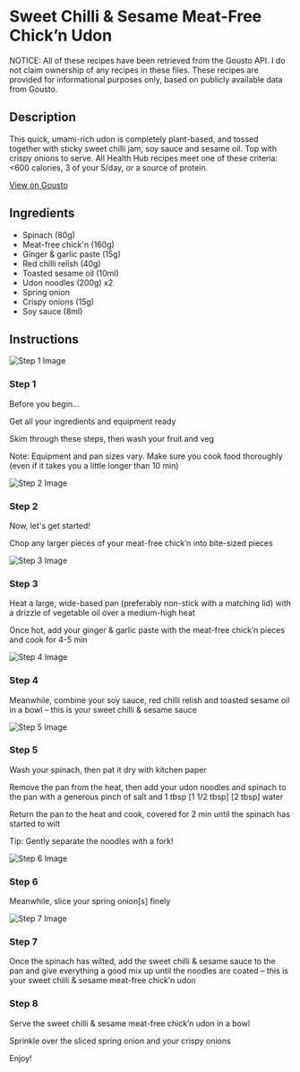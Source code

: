 # Sweet Chilli & Sesame Meat-Free Chick’n Udon

NOTICE: All of these recipes have been retrieved from the Gousto API. I do not claim ownership of any recipes in these files. These recipes are provided for informational purposes only, based on publicly available data from Gousto.

## Description

This quick, umami-rich udon is completely plant-based, and tossed together with sticky sweet chilli jam, soy sauce and sesame oil. Top with crispy onions to serve. All Health Hub recipes meet one of these criteria: <600 calories, 3 of your 5/day, or a source of protein.


[View on Gousto](https://www.gousto.co.uk/recipes/cookbook/sweet-chilli-sesame-meat-free-chicken-udon)

## Ingredients

- Spinach (80g)
- Meat-free chick'n (160g)
- Ginger & garlic paste (15g)
- Red chilli relish (40g)
- Toasted sesame oil (10ml)
- Udon noodles (200g) x2
- Spring onion
- Crispy onions (15g)
- Soy sauce (8ml)

## Instructions

![Step 1 Image](https://production-media.gousto.co.uk/cms/recipe-step-image/Admin10mm-Step-1-1611577560276-x200.jpg)

### Step 1

Before you begin...

Get all your ingredients and equipment ready

Skim through these steps, then wash your fruit and veg

Note: Equipment and pan sizes vary. Make sure you cook food thoroughly (even if it takes you a little longer than 10 min)

![Step 2 Image](https://production-media.gousto.co.uk/cms/recipe-step-image/Step-2-1703063474834-x200.jpg)

### Step 2

Now, let's get started!

Chop any larger pieces of your meat-free chick’n into bite-sized pieces

![Step 3 Image](https://production-media.gousto.co.uk/cms/recipe-step-image/Step-3-1703063479169-x200.jpg)

### Step 3

Heat a large, wide-based pan (preferably non-stick with a matching lid) with a drizzle of vegetable oil over a medium-high heat

Once hot, add your ginger & garlic paste with the meat-free chick’n pieces and cook for 4-5 min

![Step 4 Image](https://production-media.gousto.co.uk/cms/recipe-step-image/Step-4-1703063483458-x200.jpg)

### Step 4

Meanwhile, combine your soy sauce, red chilli relish and toasted sesame oil in a bowl – this is your sweet chilli & sesame sauce

![Step 5 Image](https://production-media.gousto.co.uk/cms/recipe-step-image/Step-5-1703063488368-x200.jpg)

### Step 5

Wash your spinach, then pat it dry with kitchen paper

Remove the pan from the heat, then add your udon noodles and spinach to the pan with a generous pinch of salt and 1 tbsp<span class="text-danger"> <span class="text-purple">[1 1/2 tbsp] </span>[2 tbsp] </span>water

Return the pan to the heat and cook, covered for 2 min until the spinach has started to wilt

Tip: Gently separate the noodles with a fork!

![Step 6 Image](https://production-media.gousto.co.uk/cms/recipe-step-image/Step-6-1703063493037-x200.jpg)

### Step 6

Meanwhile, slice your spring onion[s] finely

![Step 7 Image](https://production-media.gousto.co.uk/cms/recipe-step-image/Step-7-1611577662351-x200.jpg)

### Step 7

Once the spinach has wilted, add the sweet chilli & sesame sauce to the pan and give everything a good mix up until the noodles are coated – this is your sweet chilli & sesame meat-free chick’n udon

### Step 8

Serve the sweet chilli & sesame meat-free chick’n udon in a bowl

Sprinkle over the sliced spring onion and your crispy onions

Enjoy!

